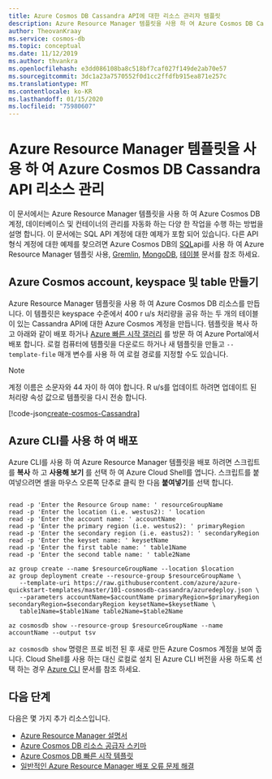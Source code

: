 ```yaml
---
title: Azure Cosmos DB Cassandra API에 대한 리소스 관리자 템플릿
description: Azure Resource Manager 템플릿을 사용 하 여 Azure Cosmos DB Cassandra API를 만들고 구성 합니다.
author: TheovanKraay
ms.service: cosmos-db
ms.topic: conceptual
ms.date: 11/12/2019
ms.author: thvankra
ms.openlocfilehash: e3dd086108ba8c518bf7caf027f149de2ab70e57
ms.sourcegitcommit: 3dc1a23a7570552f0d1cc2ffdfb915ea871e257c
ms.translationtype: MT
ms.contentlocale: ko-KR
ms.lasthandoff: 01/15/2020
ms.locfileid: "75980607"
---
```

# <a name="manage-azure-cosmos-db-cassandra-api-resources-using-azure-resource-manager-templates"></a>Azure Resource Manager 템플릿을 사용 하 여 Azure Cosmos DB Cassandra API 리소스 관리

이 문서에서는 Azure Resource Manager 템플릿을 사용 하 여 Azure Cosmos DB 계정, 데이터베이스 및 컨테이너의 관리를 자동화 하는 다양 한 작업을 수행 하는 방법을 설명 합니다. 이 문서에는 SQL API 계정에 대한 예제가 포함 되어 있습니다. 다른 API 형식 계정에 대한 예제를 찾으려면 Azure Cosmos DB의 [SQL](manage-sql-with-resource-manager.md)api를 사용 하 여 Azure Resource Manager 템플릿 사용, [Gremlin](manage-gremlin-with-resource-manager.md), [MongoDB](manage-mongodb-with-resource-manager.md), [테이블](manage-table-with-resource-manager.md) 문서를 참조 하세요.

## Azure Cosmos account, keyspace 및 table 만들기<a id="create-resource"></a>

Azure Resource Manager 템플릿을 사용 하 여 Azure Cosmos DB 리소스를 만듭니다. 이 템플릿은 keyspace 수준에서 400 r u/s 처리량을 공유 하는 두 개의 테이블이 있는 Cassandra API에 대한 Azure Cosmos 계정을 만듭니다. 템플릿을 복사 하 고 아래와 같이 배포 하거나 [Azure 빠른 시작 갤러리](https://azure.microsoft.com/resources/templates/101-cosmosdb-cassandra/) 를 방문 하 여 Azure Portal에서 배포 합니다. 로컬 컴퓨터에 템플릿을 다운로드 하거나 새 템플릿을 만들고 `--template-file` 매개 변수를 사용 하 여 로컬 경로를 지정할 수도 있습니다.

> [!NOTE]
> 계정 이름은 소문자와 44 자이 하 여야 합니다.
> R u/s를 업데이트 하려면 업데이트 된 처리량 속성 값으로 템플릿을 다시 전송 합니다.

[!code-json[create-cosmos-Cassandra](~/quickstart-templates/101-cosmosdb-cassandra/azuredeploy.json)]

## <a name="deploy-with-the-azure-cli"></a>Azure CLI를 사용 하 여 배포

Azure CLI를 사용 하 여 Azure Resource Manager 템플릿을 배포 하려면 스크립트를 **복사** 하 고 **사용해 보기** 를 선택 하 여 Azure Cloud Shell를 엽니다. 스크립트를 붙여넣으려면 셸을 마우스 오른쪽 단추로 클릭 한 다음 **붙여넣기**를 선택 합니다.

```azurecli-interactive

read -p 'Enter the Resource Group name: ' resourceGroupName
read -p 'Enter the location (i.e. westus2): ' location
read -p 'Enter the account name: ' accountName
read -p 'Enter the primary region (i.e. westus2): ' primaryRegion
read -p 'Enter the secondary region (i.e. eastus2): ' secondaryRegion
read -p 'Enter the keyset name: ' keysetName
read -p 'Enter the first table name: ' table1Name
read -p 'Enter the second table name: ' table2Name

az group create --name $resourceGroupName --location $location
az group deployment create --resource-group $resourceGroupName \
   --template-uri https://raw.githubusercontent.com/azure/azure-quickstart-templates/master/101-cosmosdb-cassandra/azuredeploy.json \
   --parameters accountName=$accountName primaryRegion=$primaryRegion secondaryRegion=$secondaryRegion keysetName=$keysetName \
   table1Name=$table1Name table2Name=$table2Name

az cosmosdb show --resource-group $resourceGroupName --name accountName --output tsv
```

`az cosmosdb show` 명령은 프로 비전 된 후 새로 만든 Azure Cosmos 계정을 보여 줍니다. Cloud Shell를 사용 하는 대신 로컬로 설치 된 Azure CLI 버전을 사용 하도록 선택 하는 경우 [Azure CLI](/cli/azure/) 문서를 참조 하세요.


## <a name="next-steps"></a>다음 단계

다음은 몇 가지 추가 리소스입니다.

- [Azure Resource Manager 설명서](/azure/azure-resource-manager/)
- [Azure Cosmos DB 리소스 공급자 스키마](/azure/templates/microsoft.documentdb/allversions)
- [Azure Cosmos DB 빠른 시작 템플릿](https://azure.microsoft.com/resources/templates/?resourceType=Microsoft.DocumentDB&pageNumber=1&sort=Popular)
- [일반적인 Azure Resource Manager 배포 오류 문제 해결](../azure-resource-manager/templates/common-deployment-errors.md)
